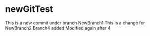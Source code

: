 # newGitTest
This is a new commit under branch NewBranch1
This is a change for NewBranch2
Branch4 added
Modified again after 4